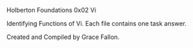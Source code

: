 Holberton Foundations 0x02 Vi

Identifying Functions of Vi. Each file contains one task answer.

Created and Compiled by Grace Fallon. 
